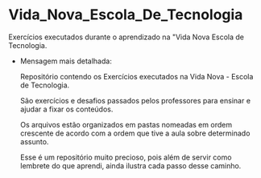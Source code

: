 # Vida_Nova_Escola_De_Tecnologia
Exercícios executados durante o aprendizado na "Vida Nova Escola de Tecnologia.

- Mensagem mais detalhada:

  Repositório contendo os Exercícios executados na Vida Nova - Escola de Tecnologia. 

  São exercícios e desafios passados pelos professores para ensinar e ajudar a fixar os conteúdos.  

  Os arquivos estão organizados em pastas nomeadas em ordem crescente de acordo com a ordem que tive a aula sobre determinado assunto.

  Esse é um repositório muito precioso, pois além de servir como lembrete do que aprendi, ainda ilustra cada passo desse caminho.

